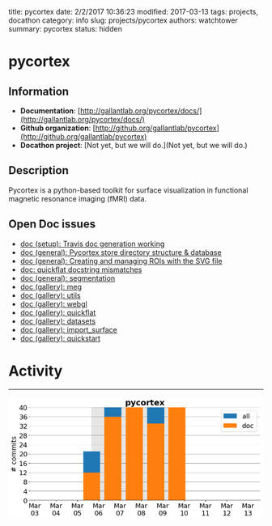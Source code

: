 title: pycortex
date: 2/2/2017 10:36:23
modified: 2017-03-13
tags: projects, docathon
category: info
slug: projects/pycortex
authors: watchtower
summary: pycortex
status: hidden

# pycortex

## Information

* **Documentation**: [http://gallantlab.org/pycortex/docs/](http://gallantlab.org/pycortex/docs/)
* **Github organization**: [http://github.org/gallantlab/pycortex](http://github.org/gallantlab/pycortex)
* **Docathon project**: [Not yet, but we will do.](Not yet, but we will do.)

## Description
Pycortex is a python-based toolkit for surface visualization in functional magnetic resonance imaging (fMRI) data. 

## Open Doc issues

* [doc (setup): Travis doc generation working ](https://github.com/gallantlab/pycortex/issues/198)
* [doc (general): Pycortex store directory structure & database ](https://github.com/gallantlab/pycortex/issues/196)
* [doc (general): Creating and managing ROIs with the SVG file ](https://github.com/gallantlab/pycortex/issues/195)
* [doc: quickflat docstring mismatches](https://github.com/gallantlab/pycortex/issues/188)
* [doc (general): segmentation](https://github.com/gallantlab/pycortex/issues/186)
* [doc (gallery): meg ](https://github.com/gallantlab/pycortex/issues/185)
* [doc (gallery): utils](https://github.com/gallantlab/pycortex/issues/183)
* [doc (gallery): webgl](https://github.com/gallantlab/pycortex/issues/182)
* [doc (gallery): quickflat](https://github.com/gallantlab/pycortex/issues/181)
* [doc (gallery): datasets](https://github.com/gallantlab/pycortex/issues/180)
* [doc (gallery): import_surface](https://github.com/gallantlab/pycortex/issues/179)
* [doc (gallery): quickstart](https://github.com/gallantlab/pycortex/issues/178)


# Activity
---
![](images/pycortex.png)